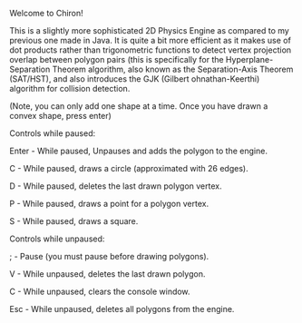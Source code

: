 Welcome to Chiron!

This is a slightly more sophisticated 2D Physics Engine as compared to my previous one made in Java. It is quite a bit more efficient as it makes use of
dot products rather than trigonometric functions to detect vertex projection overlap between polygon pairs (this is specifically for the Hyperplane-Separation Theorem algorithm, also known as the Separation-Axis Theorem (SAT/HST), and also introduces the GJK (Gilbert ohnathan-Keerthi) algorithm for collision detection.

(Note, you can only add one shape at a time. Once you have drawn a convex shape, press enter)

Controls while paused:

Enter - While paused, Unpauses and adds the polygon to the engine.

C - While paused, draws a circle (approximated with 26 edges).

D - While paused, deletes the last drawn polygon vertex.

P - While paused, draws a point for a polygon vertex.

S - While paused, draws a square.

Controls while unpaused:

; - Pause (you must pause before drawing polygons).

V - While unpaused, deletes the last drawn polygon. 

C - While unpaused, clears the console window.

Esc - While unpaused, deletes all polygons from the engine.
